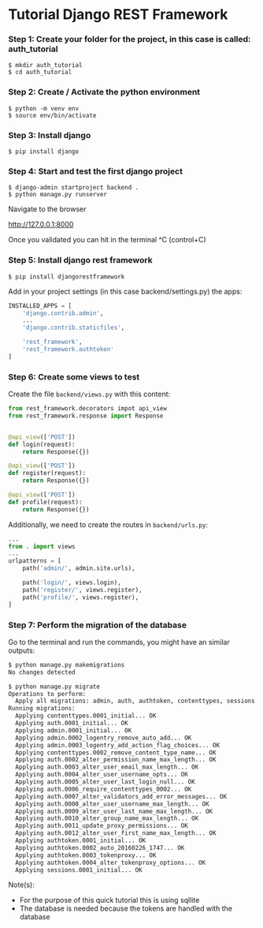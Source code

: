 # Tutorial Django REST Framework


### Step 1: Create your folder for the project, in this case is called: auth_tutorial 

```
$ mkdir auth_tutorial
$ cd auth_tutorial
```

### Step 2: Create / Activate the python environment

```
$ python -m venv env
$ source env/bin/activate
```

### Step 3: Install django

```
$ pip install django
```

### Step 4: Start and test the first django project

```
$ django-admin startproject backend .
$ python manage.py runserver
```

Navigate to the browser

http://127.0.0.1:8000 

Once you validated you can hit in the terminal ^C (control+C)


### Step 5: Install django rest framework

```
$ pip install djangorestframework
```

Add in your project settings (in this case backend/settings.py) the apps:

```python
INSTALLED_APPS = [
    'django.contrib.admin',
    ...
    'django.contrib.staticfiles',

    'rest_framework',
    'rest_framework.authtoken'
]
```

### Step 6: Create some views to test

Create the file `backend/views.py` with this content:

```python
from rest_framework.decorators impot api_view
from rest_framework.response import Response


@api_view(['POST'])
def login(request):
	return Response({})

@api_view(['POST'])
def register(request):
	return Response({})

@api_view(['POST'])
def profile(request):
	return Response({})

```

Additionally, we need to create the routes in `backend/urls.py`:

```python
...
from . import views
...
urlpatterns = [
    path('admin/', admin.site.urls),

    path('login/', views.login),
    path('register/', views.register),
    path('profile/', views.register),
]
```

### Step 7: Perform the migration of the database

Go to the terminal and run the commands, you might have an similar outputs:
```bash
$ python manage.py makemigrations
No changes detected

$ python manage.py migrate
Operations to perform:
  Apply all migrations: admin, auth, authtoken, contenttypes, sessions
Running migrations:
  Applying contenttypes.0001_initial... OK
  Applying auth.0001_initial... OK
  Applying admin.0001_initial... OK
  Applying admin.0002_logentry_remove_auto_add... OK
  Applying admin.0003_logentry_add_action_flag_choices... OK
  Applying contenttypes.0002_remove_content_type_name... OK
  Applying auth.0002_alter_permission_name_max_length... OK
  Applying auth.0003_alter_user_email_max_length... OK
  Applying auth.0004_alter_user_username_opts... OK
  Applying auth.0005_alter_user_last_login_null... OK
  Applying auth.0006_require_contenttypes_0002... OK
  Applying auth.0007_alter_validators_add_error_messages... OK
  Applying auth.0008_alter_user_username_max_length... OK
  Applying auth.0009_alter_user_last_name_max_length... OK
  Applying auth.0010_alter_group_name_max_length... OK
  Applying auth.0011_update_proxy_permissions... OK
  Applying auth.0012_alter_user_first_name_max_length... OK
  Applying authtoken.0001_initial... OK
  Applying authtoken.0002_auto_20160226_1747... OK
  Applying authtoken.0003_tokenproxy... OK
  Applying authtoken.0004_alter_tokenproxy_options... OK
  Applying sessions.0001_initial... OK
```

Note(s):
- For the purpose of this quick tutorial this is using sqllite
- The database is needed because the tokens are handled with the database


